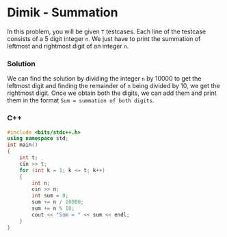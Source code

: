 # Dimik - Summation

In this problem, you will be given `T` testcases. Each line of the testcase consists of a 5 digit integer `n`. We just have to print the summation of leftmost and rightmost digit of an integer `n`.

### Solution
We can find the solution by dividing the integer `n` by 10000 to get the leftmost digit and finding the remainder of `n` being divided by 10, we get the rightmost digit. Once we obtain both the digits, we can add them and print them in the format `Sum = summation of both digits`.

### C++
```cpp
#include <bits/stdc++.h>
using namespace std;
int main()
{
    int t;
    cin >> t;
    for (int k = 1; k <= t; k++)
    {
        int n;
        cin >> n;
        int sum = 0;
        sum += n / 10000;
        sum += n % 10;
        cout << "Sum = " << sum << endl;
    }
}
```
